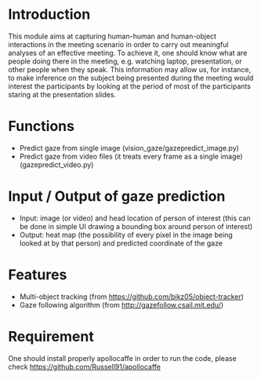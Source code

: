 # Introduction
This module aims at capturing human-human and human-object interactions in the meeting scenario in order to carry out meaningful analyses of an effective meeting.
To achieve it, one should know what are people doing there in the meeting, e.g. watching laptop, presentation, or other people when they speak. This information may allow us, for instance, to make inference on the subject being presented during the meeting would interest the participants by looking at the period of most of the participants staring at the presentation slides.

# Functions
* Predict gaze from single image (vision_gaze/gazepredict_image.py)
* Predict gaze from video files (it treats every frame as a single image) (gazepredict_video.py)

# Input / Output of gaze prediction
* Input: image (or video) and head location of person of interest (this can be done in simple UI drawing a bounding box around person of interest)
* Output: heat map (the possibility of every pixel in the image being looked at by that person) and predicted coordinate of the gaze

# Features
* Multi-object tracking (from https://github.com/bikz05/object-tracker)
* Gaze following algorithm (from http://gazefollow.csail.mit.edu/)

# Requirement
One should install properly apollocaffe in order to run the code, please check https://github.com/Russell91/apollocaffe
